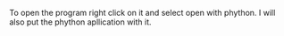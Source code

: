 To open the program right click on it and select open with phython. I will also put the phython apllication with it.
